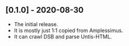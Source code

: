 ## [0.1.0] - 2020-08-30

* The initial release.
* It is mostly just 1:1 copied from Amplessimus.
* It can crawl DSB and parse Untis-HTML.

